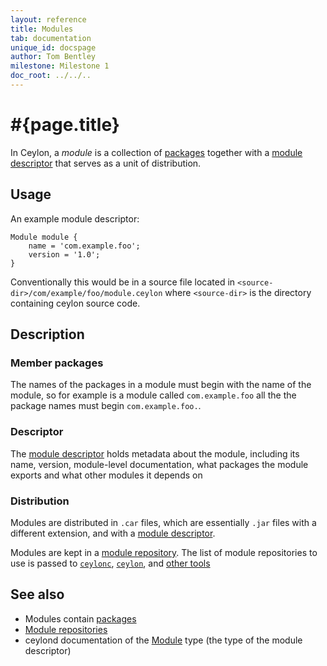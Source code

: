 ```yaml
---
layout: reference
title: Modules
tab: documentation
unique_id: docspage
author: Tom Bentley
milestone: Milestone 1
doc_root: ../../..
---
```


# #{page.title}

In Ceylon, a *module* is a collection of [packages](../package) together with a 
[module descriptor](#descriptor) that serves as a unit of distribution.

## Usage 

An example module descriptor:

<!-- no-check -->
    Module module {
        name = 'com.example.foo';
        version = '1.0';
    }
    
Conventionally this would be in a source file located in
`<source-dir>/com/example/foo/module.ceylon` where `<source-dir>` is the
directory containing ceylon source code.

## Description

### Member packages

The names of the packages in a module must begin with the name of the module,
so for example is a module called `com.example.foo` all the the package names
must begin `com.example.foo.`.

### Descriptor

The 
[module descriptor](#{site.urls.apidoc_current}/ceylon/language/descriptor/class_Module.html) 
holds metadata about the module, including its name, version,
module-level documentation, what packages the module exports and what other 
modules it depends on 

### Distribution

Modules are distributed in `.car` files, which are essentially `.jar` files 
with a different extension, and with a [module descriptor](#descriptor).

Modules are kept in a [module repository](../../repository). The list of module 
repositories to use is passed to 
[`ceylonc`](#{page.doc_root}/reference/tool/ceylonc), 
[`ceylon`](#{page.doc_root}/reference/tool/ceylon),  and 
[other tools](#{page.doc_root}/reference/#tools)

## See also

* Modules contain [packages](../package)
* [Module repositories](../../repository)
* ceylond documentation of the 
  [Module](#{site.urls.apidoc_current}/ceylon/language/descriptor/class_Module.html) 
  type (the type of the module descriptor)
